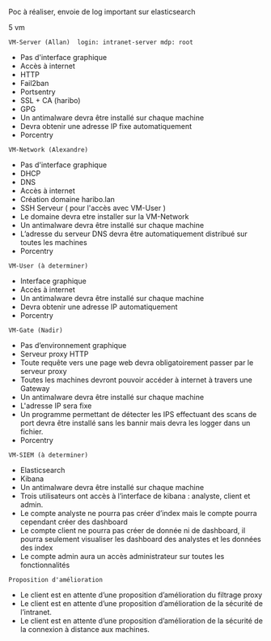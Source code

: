 Poc à réaliser, envoie de log important sur elasticsearch

5 vm
```
VM-Server (Allan)  login: intranet-server mdp: root
```
- Pas d'interface graphique
- Accès à internet
- HTTP
- Fail2ban
- Portsentry
- SSL + CA (haribo)
- GPG
- Un antimalware devra être installé sur chaque machine
- Devra obtenir une adresse IP fixe automatiquement
- Porcentry

```
VM-Network (Alexandre)
```
- Pas d'interface graphique
- DHCP
- DNS
- Accès à internet
- Création domaine haribo.lan
- SSH Serveur ( pour l'accès avec VM-User )
- Le domaine devra etre installer sur la VM-Network
- Un antimalware devra être installé sur chaque machine
- L’adresse du serveur DNS devra être automatiquement distribué sur toutes les machines
- Porcentry

```
VM-User (à determiner)
```
- Interface graphique
- Accès à internet
- Un antimalware devra être installé sur chaque machine
- Devra obtenir une adresse IP automatiquement
- Porcentry

```
VM-Gate (Nadir)
```
- Pas d’environnement graphique
- Serveur proxy HTTP
- Toute requête vers une page web devra obligatoirement passer par le serveur proxy
- Toutes les machines devront pouvoir accéder à internet à travers une Gateway
- Un antimalware devra être installé sur chaque machine
- L'adresse IP sera fixe
- Un programme permettant de détecter les IPS effectuant des scans de port devra être installé sans les bannir mais devra les logger dans un fichier.
- Porcentry

```
VM-SIEM (à determiner)
```
- Elasticsearch
- Kibana
- Un antimalware devra être installé sur chaque machine
- Trois utilisateurs ont accès à l’interface de kibana : analyste, client et admin.
- Le compte analyste ne pourra pas créer d’index mais le compte pourra cependant créer des dashboard
- Le compte client ne pourra pas créer de donnée ni de dashboard, il pourra seulement visualiser les dashboard des analystes et les données des index
- Le compte admin aura un accès administrateur sur toutes les fonctionnalités
```
Proposition d'amélioration
```
- Le client est en attente d’une proposition d’amélioration du filtrage proxy
- Le client est en attente d’une proposition d’amélioration de la sécurité de l’intranet.
- Le client est en attente d’une proposition d’amélioration de la sécurité de la connexion à distance aux machines.
